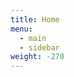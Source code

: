 ```yaml
---
title: Home
menu:
  - main
  - sidebar
weight: -270
---
```



<blockquote>
<p id="quote"></p>
<span id="character" style="float:right"></span>
</blockquote>